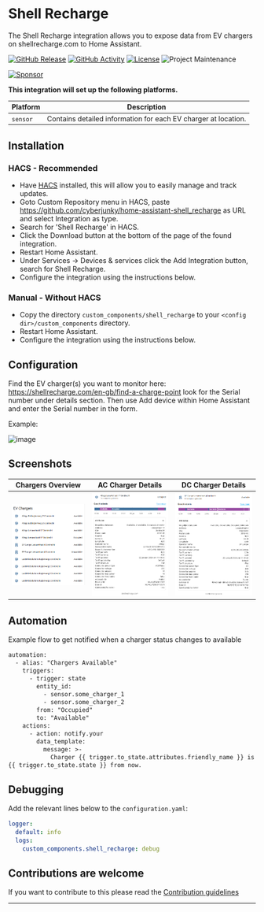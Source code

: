 # Shell Recharge

The Shell Recharge integration allows you to expose data from EV chargers on shellrecharge.com to Home Assistant.

[![GitHub Release][releases-shield]][releases]
[![GitHub Activity][commits-shield]][commits]
[![License][license-shield]](LICENSE)
![Project Maintenance][maintenance-shield]

[![Sponsor][sponsor-shield]][sponsor]

**This integration will set up the following platforms.**

| Platform | Description                                                    |
| -------- | -------------------------------------------------------------- |
| `sensor` | Contains detailed information for each EV charger at location. |

## Installation

### HACS - Recommended

- Have [HACS](https://hacs.xyz) installed, this will allow you to easily manage and track updates.
- Goto Custom Repository menu in HACS, paste https://github.com/cyberjunky/home-assistant-shell_recharge as URL and select Integration as type.
- Search for 'Shell Recharge' in HACS.
- Click the Download button at the bottom of the page of the found integration.
- Restart Home Assistant.
- Under Services -> Devices & services click the Add Integration button, search for Shell Recharge.
- Configure the integration using the instructions below.

### Manual - Without HACS

- Copy the directory `custom_components/shell_recharge` to your `<config dir>/custom_components` directory.
- Restart Home Assistant.
- Configure the integration using the instructions below.

## Configuration

Find the EV charger(s) you want to monitor here: https://shellrecharge.com/en-gb/find-a-charge-point look for the Serial number under details section.
Then use Add device within Home Assistant and enter the Serial number in the form.

Example:

<img width="299" alt="image" src="https://github.com/user-attachments/assets/4a6ecb02-2853-4455-90ec-8d4f41eb8b61" />

## Screenshots

| Chargers Overview                              | AC Charger Details                             | DC Charger Details                                |
| ---------------------------------------------- | ---------------------------------------------- | ------------------------------------------------- |
| ![Chargers Overview](screenshots/overview.png) | ![AC Charger Details](screenshots/details.png) | ![DC Charger Details](screenshots/details_dc.png) |

## Automation

Example flow to get notified when a charger status changes to available

```
automation:
  - alias: "Chargers Available"
    triggers:
      - trigger: state
        entity_id:
          - sensor.some_charger_1
          - sensor.some_charger_2
        from: "Occupied"
        to: "Available"
    actions:
      - action: notify.your
        data_template:
          message: >-
            Charger {{ trigger.to_state.attributes.friendly_name }} is {{ trigger.to_state.state }} from now.
```

## Debugging

Add the relevant lines below to the `configuration.yaml`:

```yaml
logger:
  default: info
  logs:
    custom_components.shell_recharge: debug
```

<!---->

## Contributions are welcome

If you want to contribute to this please read the [Contribution guidelines](CONTRIBUTING.md)

---

[commits-shield]: https://img.shields.io/github/commit-activity/y/cyberjunky/home-assistant-shell_recharge.svg?style=for-the-badge
[commits]: https://github.com/cyberjunky/home-assistant-shell_recharge/commits/main
[license-shield]: https://img.shields.io/github/license/cyberjunky/home-assistant-shell_recharge.svg?style=for-the-badge
[maintenance-shield]: https://img.shields.io/badge/maintainer-%40cyberjunky-blue.svg?style=for-the-badge
[releases-shield]: https://img.shields.io/github/release/cyberjunky/home-assistant-shell_recharge.svg?style=for-the-badge
[releases]: https://github.com/cyberjunky/home-assistant-shell_recharge/releases
[sponsor-shield]: https://img.shields.io/static/v1?label=Sponsor&message=%E2%9D%A4&logo=GitHub&color=%23fe8e86
[sponsor]: https://github.com/sponsors/cyberjunky
